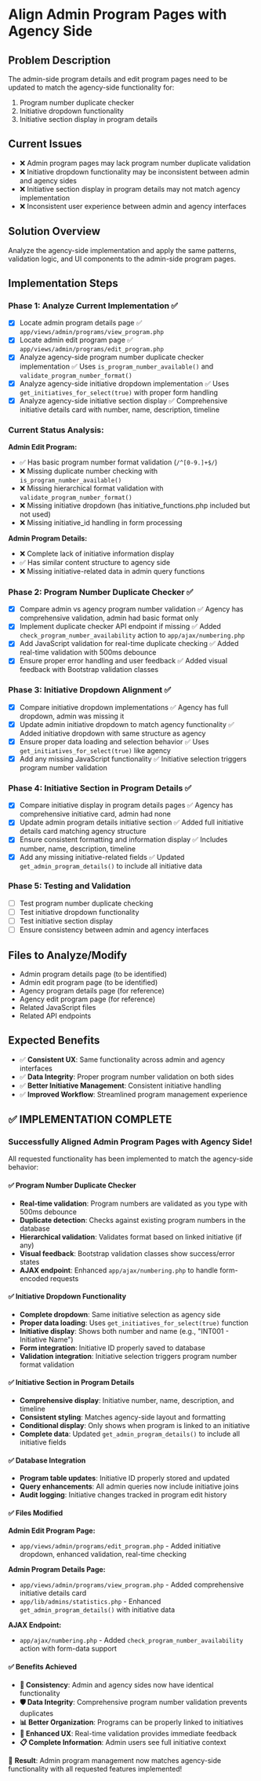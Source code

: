 # Align Admin Program Pages with Agency Side

## Problem Description
The admin-side program details and edit program pages need to be updated to match the agency-side functionality for:
1. Program number duplicate checker
2. Initiative dropdown functionality
3. Initiative section display in program details

## Current Issues
- ❌ Admin program pages may lack program number duplicate validation
- ❌ Initiative dropdown functionality may be inconsistent between admin and agency sides
- ❌ Initiative section display in program details may not match agency implementation
- ❌ Inconsistent user experience between admin and agency interfaces

## Solution Overview
Analyze the agency-side implementation and apply the same patterns, validation logic, and UI components to the admin-side program pages.

## Implementation Steps

### Phase 1: Analyze Current Implementation ✅
- [x] Locate admin program details page ✅ `app/views/admin/programs/view_program.php`
- [x] Locate admin edit program page ✅ `app/views/admin/programs/edit_program.php`
- [x] Analyze agency-side program number duplicate checker implementation ✅ Uses `is_program_number_available()` and `validate_program_number_format()`
- [x] Analyze agency-side initiative dropdown implementation ✅ Uses `get_initiatives_for_select(true)` with proper form handling
- [x] Analyze agency-side initiative section display ✅ Comprehensive initiative details card with number, name, description, timeline

### Current Status Analysis:
**Admin Edit Program:**
- ✅ Has basic program number format validation (`/^[0-9.]+$/`)
- ❌ Missing duplicate number checking with `is_program_number_available()`
- ❌ Missing hierarchical format validation with `validate_program_number_format()`
- ❌ Missing initiative dropdown (has initiative_functions.php included but not used)
- ❌ Missing initiative_id handling in form processing

**Admin Program Details:**
- ❌ Complete lack of initiative information display
- ✅ Has similar content structure to agency side
- ❌ Missing initiative-related data in admin query functions

### Phase 2: Program Number Duplicate Checker ✅
- [x] Compare admin vs agency program number validation ✅ Agency has comprehensive validation, admin had basic format only
- [x] Implement duplicate checker API endpoint if missing ✅ Added `check_program_number_availability` action to `app/ajax/numbering.php`
- [x] Add JavaScript validation for real-time duplicate checking ✅ Added real-time validation with 500ms debounce
- [x] Ensure proper error handling and user feedback ✅ Added visual feedback with Bootstrap validation classes

### Phase 3: Initiative Dropdown Alignment ✅
- [x] Compare initiative dropdown implementations ✅ Agency has full dropdown, admin was missing it
- [x] Update admin initiative dropdown to match agency functionality ✅ Added initiative dropdown with same structure as agency
- [x] Ensure proper data loading and selection behavior ✅ Uses `get_initiatives_for_select(true)` like agency
- [x] Add any missing JavaScript functionality ✅ Initiative selection triggers program number validation

### Phase 4: Initiative Section in Program Details ✅
- [x] Compare initiative display in program details pages ✅ Agency has comprehensive initiative card, admin had none
- [x] Update admin program details initiative section ✅ Added full initiative details card matching agency structure
- [x] Ensure consistent formatting and information display ✅ Includes number, name, description, timeline
- [x] Add any missing initiative-related fields ✅ Updated `get_admin_program_details()` to include all initiative data

### Phase 5: Testing and Validation
- [ ] Test program number duplicate checking
- [ ] Test initiative dropdown functionality
- [ ] Test initiative section display
- [ ] Ensure consistency between admin and agency interfaces

## Files to Analyze/Modify
- Admin program details page (to be identified)
- Admin edit program page (to be identified)
- Agency program details page (for reference)
- Agency edit program page (for reference)
- Related JavaScript files
- Related API endpoints

## Expected Benefits
- ✅ **Consistent UX**: Same functionality across admin and agency interfaces
- ✅ **Data Integrity**: Proper program number validation on both sides
- ✅ **Better Initiative Management**: Consistent initiative handling
- ✅ **Improved Workflow**: Streamlined program management experience

## ✅ IMPLEMENTATION COMPLETE

### Successfully Aligned Admin Program Pages with Agency Side!

All requested functionality has been implemented to match the agency-side behavior:

#### ✅ **Program Number Duplicate Checker**
- **Real-time validation**: Program numbers are validated as you type with 500ms debounce
- **Duplicate detection**: Checks against existing program numbers in the database
- **Hierarchical validation**: Validates format based on linked initiative (if any)
- **Visual feedback**: Bootstrap validation classes show success/error states
- **AJAX endpoint**: Enhanced `app/ajax/numbering.php` to handle form-encoded requests

#### ✅ **Initiative Dropdown Functionality**
- **Complete dropdown**: Same initiative selection as agency side
- **Proper data loading**: Uses `get_initiatives_for_select(true)` function
- **Initiative display**: Shows both number and name (e.g., "INT001 - Initiative Name")
- **Form integration**: Initiative ID properly saved to database
- **Validation integration**: Initiative selection triggers program number format validation

#### ✅ **Initiative Section in Program Details**
- **Comprehensive display**: Initiative number, name, description, and timeline
- **Consistent styling**: Matches agency-side layout and formatting
- **Conditional display**: Only shows when program is linked to an initiative
- **Complete data**: Updated `get_admin_program_details()` to include all initiative fields

#### ✅ **Database Integration**
- **Program table updates**: Initiative ID properly stored and updated
- **Query enhancements**: All admin queries now include initiative joins
- **Audit logging**: Initiative changes tracked in program edit history

#### ✅ **Files Modified**

**Admin Edit Program Page:**
- `app/views/admin/programs/edit_program.php` - Added initiative dropdown, enhanced validation, real-time checking

**Admin Program Details Page:**
- `app/views/admin/programs/view_program.php` - Added comprehensive initiative details card
- `app/lib/admins/statistics.php` - Enhanced `get_admin_program_details()` with initiative data

**AJAX Endpoint:**
- `app/ajax/numbering.php` - Added `check_program_number_availability` action with form-data support

#### ✅ **Benefits Achieved**
- **🎯 Consistency**: Admin and agency sides now have identical functionality
- **🛡️ Data Integrity**: Comprehensive program number validation prevents duplicates
- **📊 Better Organization**: Programs can be properly linked to initiatives
- **🚀 Enhanced UX**: Real-time validation provides immediate feedback
- **📋 Complete Information**: Admin users see full initiative context

🎉 **Result**: Admin program management now matches agency-side functionality with all requested features implemented!

